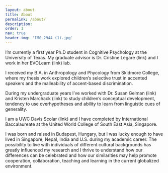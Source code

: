 ```yaml
---
layout: about
title: About
permalink: /about/
description: 
order: 1
nav: true
header-img: 'IMG_2944 (1).jpg'
---
```


I’m currently a first year Ph.D student in Cognitive Psychology at the University of Texas. My graduate advisor is Dr. Cristine Legare (link) and I work in her EVOLearn (link) lab.

I received my B.A. in Anthropology and Phycology from Skidmore College, where my thesis work explored children’s selective trust in accented speakers and the malleability of accent-based discrimination.

During my undergraduate years I’ve worked with Dr. Susan Gelman (link) and Kristen Marchack (link) to study children’s conceptual development, tendency to use overhypotheses and ability to learn from linguistic cues of generality. 

I am a UWC Davis Scolar (link) and I have completed by International Baccalaureate at the United World College of South East Asia, Singapore.

I was born and raised in Budapest, Hungary, but I was lucky enough to have lived in Singapore, Nepal, India and U.S. during my academic career. The possibility to live with individuals of different cultural backgrounds has greatly influenced my research and I thrive to understand how our differences can be celebrated and how our similarities may help promote cooperation, collaboration, teaching and learning in the current globalized environment. 

